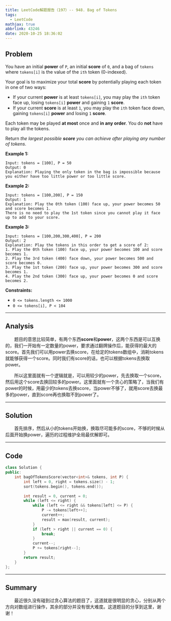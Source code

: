 ```yaml
---
title: LeetCode解题报告（197）-- 948. Bag of Tokens
tags:
  - LeetCode
mathjax: true
abbrlink: 43246
date: 2020-10-25 18:36:02
---
```


## Problem

You have an initial **power** of `P`, an initial **score** of `0`, and a bag of `tokens` where `tokens[i]` is the value of the `ith` token (0-indexed).

Your goal is to maximize your total **score** by potentially playing each token in one of two ways:

- If your current **power** is at least `tokens[i]`, you may play the `ith` token face up, losing `tokens[i]` **power** and gaining `1` **score**.
- If your current **score** is at least `1`, you may play the `ith` token face down, gaining `tokens[i]` **power** and losing `1` **score**.

Each token may be played **at most** once and **in any order**. You do **not** have to play all the tokens.

Return *the largest possible **score** you can achieve after playing any number of tokens*.

<!-- more -->

**Example 1:**

```
Input: tokens = [100], P = 50
Output: 0
Explanation: Playing the only token in the bag is impossible because you either have too little power or too little score.
```

**Example 2:**

```
Input: tokens = [100,200], P = 150
Output: 1
Explanation: Play the 0th token (100) face up, your power becomes 50 and score becomes 1.
There is no need to play the 1st token since you cannot play it face up to add to your score.
```

**Example 3:**

```
Input: tokens = [100,200,300,400], P = 200
Output: 2
Explanation: Play the tokens in this order to get a score of 2:
1. Play the 0th token (100) face up, your power becomes 100 and score becomes 1.
2. Play the 3rd token (400) face down, your power becomes 500 and score becomes 0.
3. Play the 1st token (200) face up, your power becomes 300 and score becomes 1.
4. Play the 2nd token (300) face up, your power becomes 0 and score becomes 2.
```

**Constraints:**

- `0 <= tokens.length <= 1000`
- `0 <= tokens[i], P < 104`

------

## Analysis

&emsp;&emsp;题目的意思比较简单，有两个东西**score**和**power**，这两个东西是可以互换的，我们一开始有一定数量的power，要求通过翻牌操作后，能获得的最大的score。首先我们可以用power去换score，在给定的tokens数组中，消耗tokens就能够获得一个score。同时我们有score的话，也可以根据tokens去换取power。

&emsp;&emsp;所以这里面就有一个逻辑就是，可以用较少的power，先去换取一个score，然后用这个score去换回较多的power。这里面就有一个贪心的策略了，当我们有power的时候，用最少的tokens去换score，当power不够了，就用score去换最多的power，直到score再也换取不到power了。

------

## Solution

&emsp;&emsp;首先排序，然后从小的tokens开始换，换取尽可能多的score，不够的时候从后面开始换power，遍历的过程维护全局最优解即可。

------

## Code

```c++
class Solution {
public:
    int bagOfTokensScore(vector<int>& tokens, int P) {
        int left = 0, right = tokens.size() - 1;
        sort(tokens.begin(), tokens.end());
        
        int result = 0, current = 0;
        while (left <= right) {
            while (left <= right && tokens[left] <= P) {
                P -= tokens[left++];
                current++;
                result = max(result, current);
            }
            if (left > right || current == 0) {
                break;
            }
            current--;
            P += tokens[right--];
        }
        return result;
    }
};
```

------

## Summary

&emsp;&emsp;最近很久没有碰到过贪心算法的题目了，这道就是很明显的贪心，分别从两个方向对数组进行操作，其余的部分并没有很大难度。这道题目的分享到这里，谢谢！
